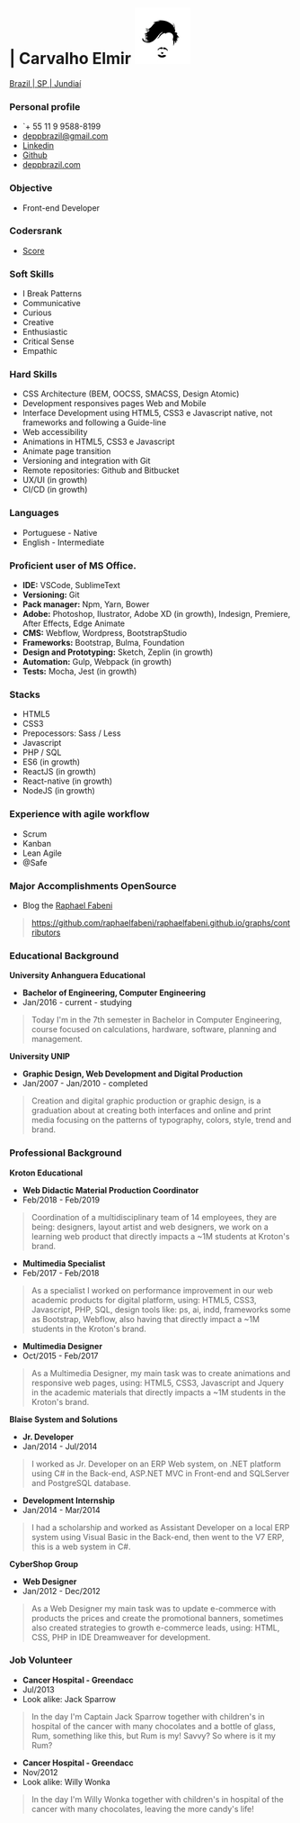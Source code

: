 # | Carvalho Elmir [![brand](assets/brand.jpg)](https://github.com/deppbrazil/cv) #
[Brazil | SP | Jundiaí](https://www.google.com.br/maps/place/Jundia%C3%AD,+SP/@-23.1896366,-47.1868625,11z/data=!3m1!4b1!4m5!3m4!1s0x94cf24293cc00531:0xf686a1c1163c6bbb!8m2!3d-23.1857076!4d-46.8978057)

### Personal profile ### 
* `+ 55 11 9 9588-8199
* deppbrazil@gmail.com 
* [Linkedin](https://www.linkedin.com/in/deppbrazil/)
* [Github](https://github.com/deppbrazil)
* [deppbrazil.com](https://www.deppbrazil.com)

### Objective ###
* Front-end Developer

### Codersrank ### 
* [Score](https://profile.codersrank.io/user/deppbrazil)

### Soft Skills ###
* I Break Patterns
* Communicative 
* Curious
* Creative
* Enthusiastic
* Critical Sense
* Empathic

### Hard Skills ###
* CSS Architecture (BEM, OOCSS, SMACSS, Design Atomic)
* Development responsives pages Web and Mobile
* Interface Development using HTML5, CSS3 e Javascript native, not frameworks and following a Guide-line
* Web accessibility
* Animations in HTML5, CSS3 e Javascript
* Animate page transition
* Versioning and integration with Git
* Remote repositories: Github and Bitbucket
* UX/UI (in growth)
* CI/CD (in growth)
  
### Languages ### 
* Portuguese - Native
* English - Intermediate

### Proficient user of MS Office. ###
* **IDE:** VSCode, SublimeText
* **Versioning:** Git
* **Pack manager:** Npm, Yarn, Bower
* **Adobe:** Photoshop, Ilustrator, Adobe XD (in growth), Indesign, Premiere, After Effects, Edge Animate 
* **CMS:** Webflow, Wordpress, BootstrapStudio
* **Frameworks:** Bootstrap, Bulma, Foundation
* **Design and Prototyping:** Sketch, Zeplin (in growth)
* **Automation:** Gulp, Webpack (in growth)
* **Tests:** Mocha, Jest (in growth)

### Stacks ###
* HTML5
* CSS3
* Prepocessors: Sass / Less
* Javascript
* PHP / SQL
* ES6 (in growth) 
* ReactJS (in growth) 
* React-native (in growth)
* NodeJS (in growth)

### Experience with agile workflow ###
* Scrum
* Kanban
* Lean Agile
* @Safe

### Major Accomplishments OpenSource ###
* Blog the [Raphael Fabeni](https://github.com/raphaelfabeni)
> https://github.com/raphaelfabeni/raphaelfabeni.github.io/graphs/contributors

### Educational Background ###
**University Anhanguera Educational**
* **Bachelor of Engineering, Computer Engineering**
* Jan/2016 - current - studying 
> Today I'm in the 7th semester in Bachelor in Computer Engineering, course focused on calculations, hardware, software, planning and management.

**University UNIP**
* **Graphic Design, Web Development and Digital Production**
* Jan/2007 - Jan/2010 - completed 
> Creation and digital graphic production or graphic design, is a graduation about at creating both interfaces and online and print media focusing on the patterns of typography, colors, style, trend and brand.

### Professional Background ###
**Kroton Educational**
* **Web Didactic Material Production Coordinator**
* Feb/2018 - Feb/2019
> Coordination of a multidisciplinary team of 14 employees, they are being: designers, layout artist and web designers, we work on a learning web product that directly impacts a ~1M students at Kroton's brand.

* **Multimedia Specialist**
* Feb/2017 - Feb/2018
> As a specialist I worked on performance improvement in our web academic products for digital platform, using: HTML5, CSS3, Javascript, PHP, SQL, design tools like: ps, ai, indd, frameworks some as Bootstrap, Webflow, also having that directly impact a ~1M students in the Kroton's brand.

* **Multimedia Designer**
* Oct/2015 - Feb/2017
> As a Multimedia Designer, my main task was to create animations and responsive web pages, using: HTML5, CSS3, Javascript and Jquery in the academic materials that directly impacts a ~1M students in the Kroton's brand.

**Blaise System and Solutions**
* **Jr. Developer**
* Jan/2014 - Jul/2014
> I worked as Jr. Developer on an ERP Web system, on .NET platform using C# in the Back-end, ASP.NET MVC in Front-end and SQLServer and PostgreSQL database.

* **Development Internship**
* Jan/2014 - Mar/2014
> I had a scholarship and worked as Assistant Developer on a local ERP system using Visual Basic in the Back-end, then went to the V7 ERP, this is a web system in C#.

**CyberShop Group**
* **Web Designer**
* Jan/2012 - Dec/2012
> As a Web Designer my main task was to update e-commerce with products the prices and create the promotional banners, sometimes also created strategies to growth e-commerce leads, using: HTML, CSS, PHP in IDE Dreamweaver for development.

### Job Volunteer ###
* **Cancer Hospital - Greendacc**
* Jul/2013
* Look alike: Jack Sparrow
> In the day I'm Captain Jack Sparrow together with children's in hospital of the cancer with many chocolates and a bottle of glass, Rum, something like this, but Rum is my! Savvy? So where is it my Rum?

* **Cancer Hospital - Greendacc**
* Nov/2012
* Look alike: Willy Wonka
> In the day I'm Willy Wonka together with children's in hospital of the cancer with many chocolates, leaving the more candy's life!